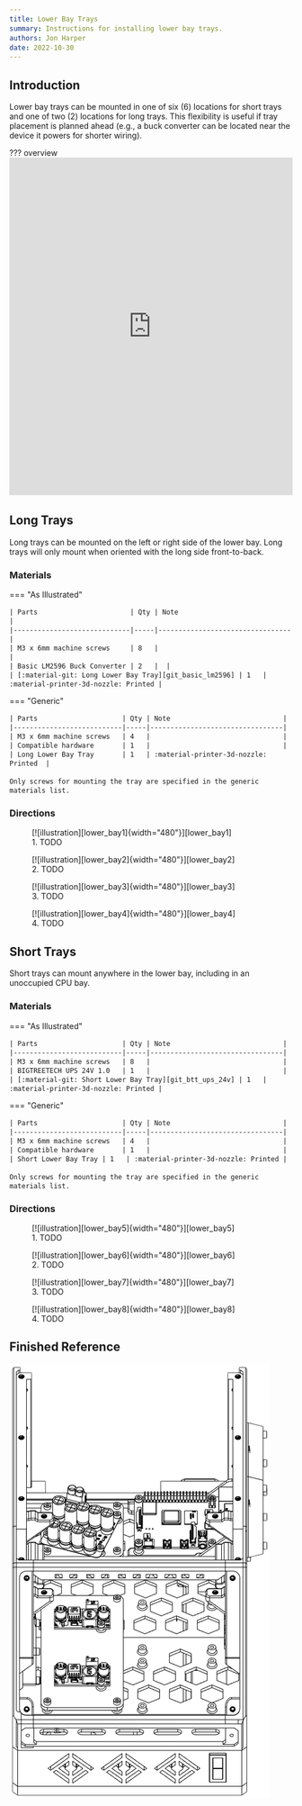 ```yaml
---
title: Lower Bay Trays
summary: Instructions for installing lower bay trays.
authors: Jon Harper
date: 2022-10-30
---
```


## Introduction

Lower bay trays can be mounted in one of six (6) locations for short trays and one of two (2) locations for long trays. This flexibility is useful if tray placement is planned ahead (e.g., a buck converter can be located near the device it powers for shorter wiring).

??? overview
    <iframe src="https://jon-harper.github.io/OmniBox/video/0.9.9/lower_bay.mp4" frameborder="0" width="100%" height="600px" allowfullscreen></iframe>

## Long Trays

Long trays can be mounted on the left or right side of the lower bay. Long trays will only mount when oriented with the long side front-to-back.

### Materials

=== "As Illustrated"

    | Parts                       | Qty | Note                            |
    |-----------------------------|-----|---------------------------------|
    | M3 x 6mm machine screws     | 8   |                                 |
    | Basic LM2596 Buck Converter | 2   |  |
    | [:material-git: Long Lower Bay Tray][git_basic_lm2596] | 1   | :material-printer-3d-nozzle: Printed |


=== "Generic"

    | Parts                     | Qty | Note                            |
    |---------------------------|-----|---------------------------------|
    | M3 x 6mm machine screws   | 4   |                                 |
    | Compatible hardware       | 1   |                                 |
    | Long Lower Bay Tray       | 1   | :material-printer-3d-nozzle: Printed  |

    Only screws for mounting the tray are specified in the generic materials list.

### Directions
                                                            
<figure markdown>
  [![illustration][lower_bay1]{width="480"}][lower_bay1]
  <figcaption>1. TODO</figcaption>
</figure>

<figure markdown>
  [![illustration][lower_bay2]{width="480"}][lower_bay2]
  <figcaption>2. TODO</figcaption>
</figure>

<figure markdown>
  [![illustration][lower_bay3]{width="480"}][lower_bay3]
  <figcaption>3. TODO</figcaption>
</figure>

<figure markdown>
  [![illustration][lower_bay4]{width="480"}][lower_bay4]
  <figcaption>4. TODO</figcaption>
</figure>

## Short Trays

Short trays can mount anywhere in the lower bay, including in an unoccupied CPU bay.

### Materials


=== "As Illustrated"
    
    | Parts                     | Qty | Note                            |
    |---------------------------|-----|---------------------------------|
    | M3 x 6mm machine screws   | 8   |                                 |
    | BIGTREETECH UPS 24V 1.0   | 1   |                                 |
    | [:material-git: Short Lower Bay Tray][git_btt_ups_24v] | 1   | :material-printer-3d-nozzle: Printed |

=== "Generic"

    | Parts                     | Qty | Note                            |
    |---------------------------|-----|---------------------------------|
    | M3 x 6mm machine screws   | 4   |                                 |
    | Compatible hardware       | 1   |                                 |
    | Short Lower Bay Tray | 1   | :material-printer-3d-nozzle: Printed |

    Only screws for mounting the tray are specified in the generic materials list.

### Directions
                                                            
<figure markdown>
  [![illustration][lower_bay5]{width="480"}][lower_bay5]
  <figcaption>1. TODO</figcaption>
</figure>

<figure markdown>
  [![illustration][lower_bay6]{width="480"}][lower_bay6]
  <figcaption>2. TODO</figcaption>
</figure>

<figure markdown>
  [![illustration][lower_bay7]{width="480"}][lower_bay7]
  <figcaption>3. TODO</figcaption>
</figure>

<figure markdown>
  [![illustration][lower_bay8]{width="480"}][lower_bay8]
  <figcaption>4. TODO</figcaption>
</figure>

## Finished Reference

![illustration][lower_bay_final]

[lower_bay1]: ../img/assembly/trays/lower_bay/lower_bay1.png
[lower_bay2]: ../img/assembly/trays/lower_bay/lower_bay2.png
[lower_bay3]: ../img/assembly/trays/lower_bay/lower_bay3.png
[lower_bay4]: ../img/assembly/trays/lower_bay/lower_bay4.png
[lower_bay5]: ../img/assembly/trays/lower_bay/lower_bay5.png
[lower_bay6]: ../img/assembly/trays/lower_bay/lower_bay6.png
[lower_bay7]: ../img/assembly/trays/lower_bay/lower_bay7.png
[lower_bay8]: ../img/assembly/trays/lower_bay/lower_bay8.png
[lower_bay_final]: ../img/assembly/trays/lower_bay/lower_bay_final.png
[vid_lower_bay]: ../video/lower_bay.mp4